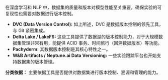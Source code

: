 在深度学习和 NLP 中，数据集的质量和版本对模型性能至关重要。确保实验的可复现性也需要对数据进行版本控制。

- **DVC (Data Version Control):** 如上所述，DVC 是数据版本控制的领先工具，与 Git 紧密集成。
- **Delta Lake / LakeFS:** 这些工具提供了数据湖的版本控制能力，对于大规模数据集管理非常有用，能提供 ACID 事务、时间旅行（回溯数据版本）等功能。
- **Pachyderm:** 其数据版本控制是其核心特性之一。
- **W&B Artifacts / Neptune.ai Data Versioning:** 一些实验跟踪平台也开始支持数据集的版本管理。

**分类依据：** 主要依据工具是否提供对数据集进行版本控制、溯源和管理的能力。
